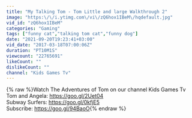 ```yaml
---
title: "My Talking Tom - Tom Little and large Walkthrough 2"
image: "https:\/\/i.ytimg.com\/vi\/zQ6hox1IBeM\/hqdefault.jpg"
vid_id: "zQ6hox1IBeM"
categories: "Gaming"
tags: ["funny cat","talking tom cat","funny dog"]
date: "2021-09-20T19:23:41+03:00"
vid_date: "2017-03-18T07:00:06Z"
duration: "PT10M1S"
viewcount: "22765691"
likeCount: ""
dislikeCount: ""
channel: "Kids Games Tv"
---
```

{% raw %}Watch The Adventures of Tom on our channel Kids Games Tv<br />Tom and Angela: <a rel="nofollow" target="blank" href="https://goo.gl/2Uet04">https://goo.gl/2Uet04</a><br />Subway Surfers: <a rel="nofollow" target="blank" href="https://goo.gl/0kfjE5">https://goo.gl/0kfjE5</a><br />Subscribe: <a rel="nofollow" target="blank" href="https://goo.gl/94BaoO">https://goo.gl/94BaoO</a>{% endraw %}
